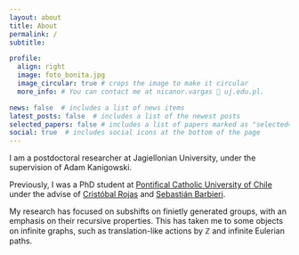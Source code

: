 ```yaml
---
layout: about
title: About
permalink: /
subtitle: 

profile:
  align: right
  image: foto_bonita.jpg
  image_circular: true # crops the image to make it circular
  more_info: # You can contact me at nicanor.vargas 🦠 uj.edu.pl.

news: false  # includes a list of news items
latest_posts: false  # includes a list of the newest posts
selected_papers: false # includes a list of papers marked as "selected={true}"
social: true  # includes social icons at the bottom of the page
---
```

I am a postdoctoral researcher at Jagiellonian University, under the supervision of Adam Kanigowski.

Previously, I was a PhD student at [Pontifical Catholic University of Chile](https://www.mat.uc.cl/) under the advise of [Cristóbal Rojas](https://www.mat.uc.cl/personas/perfil/cristobal.rojas) and [Sebastián Barbieri](http://www.sbarbieri.usach.cl/).

My research has focused on subshifts on finietly generated groups, with an emphasis on their recursive properties. This has taken me to some objects on infinite graphs, such as translation-like actions by $\mathbb{Z}$ and infinite Eulerian paths.
